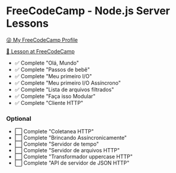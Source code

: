 # FreeCodeCamp - Node.js Server Lessons

[:stuck_out_tongue_winking_eye: My FreeCodeCamp Profile](https://www.freecodecamp.com/weslleynasrocha)

[:green_book: Lesson at FreeCodeCamp](https://www.freecodecamp.com/challenges/start-a-nodejs-server)

- :white_check_mark: Complete "Olá, Mundo"
- :white_check_mark: Complete "Passos de bebê"
- :white_check_mark: Complete "Meu primeiro I/O"
- :white_check_mark: Complete "Meu primeiro I/O Assíncrono"
- :white_check_mark: Complete "Lista de arquivos filtrados"
- :white_check_mark: Complete "Faça isso Modular"
- :white_check_mark: Complete "Cliente HTTP"
### Optional
- :white_large_square: Complete "Coletanea HTTP"
- :white_large_square: Complete "Brincando Assíncronicamente"
- :white_large_square: Complete "Servidor de tempo"
- :white_large_square: Complete "Servidor de arquivos HTTP"
- :white_large_square: Complete "Transformador uppercase HTTP"
- :white_large_square: Complete "API de servidor de JSON HTTP"
